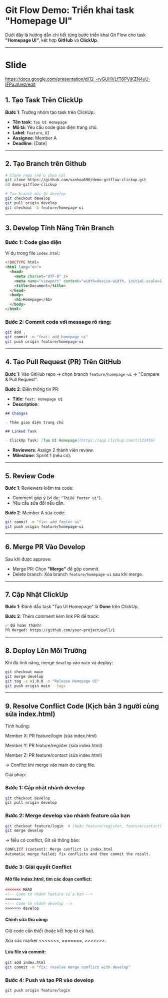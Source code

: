 # Git Flow Demo: Triển khai task "Homepage UI"

Dưới đây là hướng dẫn chi tiết từng bước triển khai Git Flow cho task **"Homepage UI"**, kết hợp **GitHub** và **ClickUp**.

---

# Slide

https://docs.google.com/presentation/d/12_-ryGUHVLfT6PVjKZN4yU-IFPaJArez/edit

## 1. Tạo Task Trên ClickUp

**Bước 1**: Trưởng nhóm tạo task trên ClickUp:

- **Tên task**: `Tạo UI Homepage`
- **Mô tả**: Yêu cầu code giao diện trang chủ.
- **Label**: `Feature`, `UI`
- **Assignee**: Member A
- **Deadline**: [Date]

---

## 2. Tạo Branch trên Github

```bash
# Clone repo (nếu chưa có)
git clone https://github.com/vanhoa690/demo-gitflow-clickup.git
cd demo-gitflow-clickup

# Tạo branch mới từ develop
git checkout develop
git pull origin develop
git checkout -b feature/homepage-ui
```

---

## 3. Develop Tính Năng Trên Branch

### Bước 1: Code giao diện

Ví dụ trong file `index.html`:

```html
<!DOCTYPE html>
<html lang="en">
  <head>
    <meta charset="UTF-8" />
    <meta name="viewport" content="width=device-width, initial-scale=1.0" />
    <title>Document</title>
  </head>
  <body>
    <h1>Homepage</h1>
  </body>
</html>
```

### Bước 2: Commit code với message rõ ràng:

```bash
git add .
git commit -m "feat: add homepage ui"
git push origin feature/homepage-ui
```

---

## 4. Tạo Pull Request (PR) Trên GitHub

**Bước 1**: Vào GitHub repo → chọn branch `feature/homepage-ui` → "Compare & Pull Request".

**Bước 2**: Điền thông tin PR:

- **Title**: `feat: Homepage UI`
- **Description**:

```markdown
## Changes

- Thêm giao diện trang chủ

## Linked Task

- ClickUp Task: [Tạo UI Homepage](https://app.clickup.com/t/123456)
```

- **Reviewers**: Assign 2 thành viên review.
- **Milestone**: Sprint 1 (nếu có).

---

## 5. Review Code

**Bước 1**: Reviewers kiểm tra code:

- Comment góp ý (ví dụ: `"Thiếu footer ui"`).
- Yêu cầu sửa đổi nếu cần.

**Bước 2**: Member A sửa code:

```bash
git commit -m "fix: add footer ui"
git push origin feature/homepage-ui
```

---

## 6. Merge PR Vào Develop

Sau khi được approve:

- Merge PR: Chọn **"Merge"** để gộp commit.
- Delete branch: Xóa branch `feature/homepage-ui` sau khi merge.

---

## 7. Cập Nhật ClickUp

**Bước 1**: Đánh dấu task "Tạo UI Homepage" là **Done** trên ClickUp.

**Bước 2**: Thêm comment kèm link PR để track:

```markdown
✅ Đã hoàn thành!  
PR Merged: https://github.com/your-project/pull/1
```

---

## 8. Deploy Lên Môi Trường

Khi đủ tính năng, merge `develop` vào `main` và deploy:

```bash
git checkout main
git merge develop
git tag -a v1.0.0 -m "Release Homepage UI"
git push origin main --tags
```

---

## 9. Resolve Conflict Code (Kịch bản 3 người cùng sửa index.html)

Tình huống:

Member X: PR feature/login (sửa index.html)

Member Y: PR feature/register (sửa index.html)

Member Z: PR feature/contact (sửa index.html)

→ Conflict khi merge vào main do cùng file.

Giải pháp:

### Bước 1: Cập nhật nhánh develop

```bash
git checkout develop
git pull origin develop
```

### Bước 2: Merge develop vào nhánh feature của bạn

```bash
git checkout feature/login  # (hoặc feature/register, feature/contact)
git merge develop
```

→ Nếu có conflict, Git sẽ thông báo:

```bash
CONFLICT (content): Merge conflict in index.html
Automatic merge failed; fix conflicts and then commit the result.
```

### Bước 3: Giải quyết Conflict

#### Mở file index.html, tìm các đoạn conflict:

```html
<<<<<<< HEAD
<!-- Code từ nhánh feature của bạn -->
=======
<!-- Code từ nhánh develop -->
>>>>>>> develop
```

#### Chỉnh sửa thủ công:

Giữ code cần thiết (hoặc kết hợp từ cả hai).

Xóa các marker <<<<<<<, =======, >>>>>>>.

#### Lưu file và commit:

```bash
git add index.html
git commit -m "fix: resolve merge conflict with develop"
```

### Bước 4: Push và tạo PR vào develop

```bash
git push origin feature/login
```
